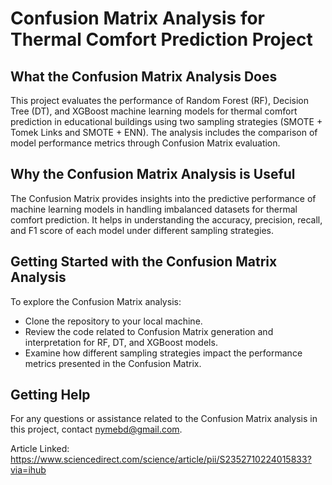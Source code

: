 # Confusion Matrix Analysis for Thermal Comfort Prediction Project

## What the Confusion Matrix Analysis Does
This project evaluates the performance of Random Forest (RF), Decision Tree (DT), and XGBoost machine learning models for thermal comfort prediction in educational buildings using two sampling strategies (SMOTE + Tomek Links and SMOTE + ENN). The analysis includes the comparison of model performance metrics through Confusion Matrix evaluation.

## Why the Confusion Matrix Analysis is Useful
The Confusion Matrix provides insights into the predictive performance of machine learning models in handling imbalanced datasets for thermal comfort prediction. It helps in understanding the accuracy, precision, recall, and F1 score of each model under different sampling strategies.

## Getting Started with the Confusion Matrix Analysis
To explore the Confusion Matrix analysis:
- Clone the repository to your local machine.
- Review the code related to Confusion Matrix generation and interpretation for RF, DT, and XGBoost models.
- Examine how different sampling strategies impact the performance metrics presented in the Confusion Matrix.

## Getting Help
For any questions or assistance related to the Confusion Matrix analysis in this project, contact nymebd@gmail.com.

Article Linked: https://www.sciencedirect.com/science/article/pii/S2352710224015833?via=ihub
